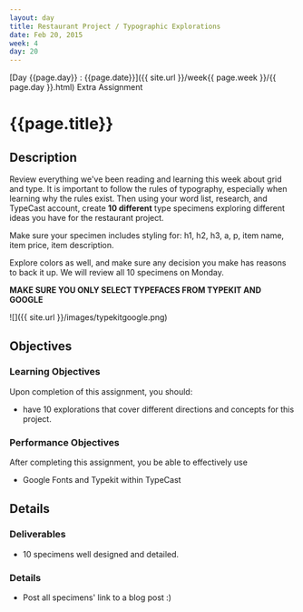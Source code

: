 ```yaml
---
layout: day
title: Restaurant Project / Typographic Explorations
date: Feb 20, 2015
week: 4
day: 20
---
```

[Day {{page.day}} : {{page.date}}]({{ site.url }}/week{{ page.week }}/{{ page.day }}.html) Extra Assignment

# {{page.title}}


## Description
Review everything we've been reading and learning this week about grid and type. It is important to follow the rules of typography, especially when learning why the rules exist. Then using your word list, research, and TypeCast account, create **10 different** type specimens exploring different ideas you have for the restaurant project.

Make sure your specimen includes styling for: h1, h2, h3, a, p, item name, item price, item description.

 Explore colors as well, and make sure any decision you make has reasons to back it up. We will review all 10 specimens on Monday.

**MAKE SURE YOU ONLY SELECT TYPEFACES FROM TYPEKIT AND GOOGLE**

![]({{ site.url }}/images/typekitgoogle.png)


## Objectives

### Learning Objectives

Upon completion of this assignment, you should:

* have 10 explorations that cover different directions and concepts for this project.


### Performance Objectives

After completing this assignment, you be able to effectively use

* Google Fonts and Typekit within TypeCast


## Details

### Deliverables
* 10 specimens well designed and detailed.


### Details
* Post all specimens' link to a blog post :)
